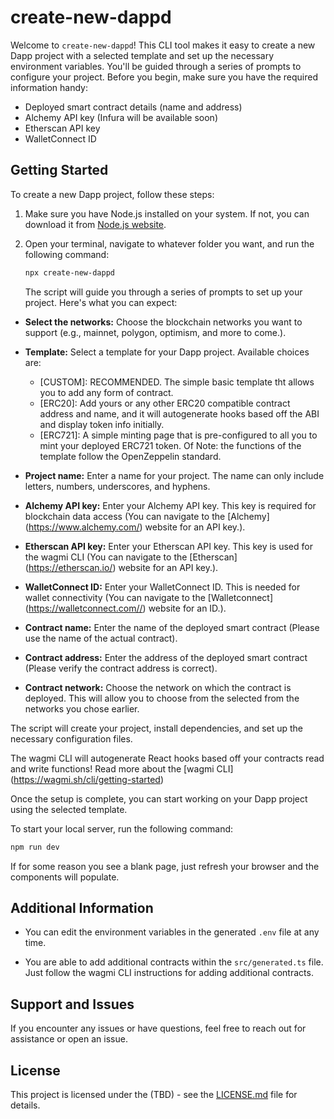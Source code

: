 # create-new-dappd

Welcome to `create-new-dappd`! This CLI tool makes it easy to create a new Dapp project with a selected template and set up the necessary environment variables. You'll be guided through a series of prompts to configure your project. Before you begin, make sure you have the required information handy:

- Deployed smart contract details (name and address)
- Alchemy API key (Infura will be available soon)
- Etherscan API key
- WalletConnect ID

## Getting Started

To create a new Dapp project, follow these steps:

1. Make sure you have Node.js installed on your system. If not, you can download it from [Node.js website](https://nodejs.org/).

2. Open your terminal, navigate to whatever folder you want, and run the following command:

   ```sh
   npx create-new-dappd
   ```

   The script will guide you through a series of prompts to set up your project. Here's what you can expect:

- **Select the networks:** Choose the blockchain networks you want to support (e.g., mainnet, polygon, optimism, and more to come.).

- **Template:** Select a template for your Dapp project. Available choices are:
  - [CUSTOM]: RECOMMENDED. The simple basic template tht allows you to add any form of contract.
  - [ERC20]: Add yours or any other ERC20 compatible contract address and name, and it will autogenerate hooks based off the ABI and display token info initially.
  - [ERC721]: A simple minting page that is pre-configured to all you to mint your deployed ERC721 token. Of Note: the functions of the template follow the OpenZeppelin standard.

- **Project name:** Enter a name for your project. The name can only include letters, numbers, underscores, and hyphens.

- **Alchemy API key:** Enter your Alchemy API key. This key is required for blockchain data access (You can navigate to the [Alchemy] (https://www.alchemy.com/) website for an API key.).

- **Etherscan API key:** Enter your Etherscan API key. This key is used for the wagmi CLI (You can navigate to the [Etherscan] (https://etherscan.io/) website for an API key.).

- **WalletConnect ID:** Enter your WalletConnect ID. This is needed for wallet connectivity (You can navigate to the [Walletconnect] (https://walletconnect.com//) website for an ID.).

- **Contract name:** Enter the name of the deployed smart contract (Please use the name of the actual contract).

- **Contract address:** Enter the address of the deployed smart contract (Please verify the contract address is correct).

- **Contract network:** Choose the network on which the contract is deployed. This will allow you to choose from the selected from the networks you chose earlier.

The script will create your project, install dependencies, and set up the necessary configuration files.

The wagmi CLI will autogenerate React hooks based off your contracts read and write functions! Read more about the [wagmi CLI] (https://wagmi.sh/cli/getting-started)

Once the setup is complete, you can start working on your Dapp project using the selected template.

To start your local server, run the following command:

```sh
npm run dev
```

If for some reason you see a blank page, just refresh your browser and the components will populate.

## Additional Information

- You can edit the environment variables in the generated `.env` file at any time.

- You are able to add additional contracts within the `src/generated.ts` file. Just follow the wagmi CLI instructions for adding additional contracts.

## Support and Issues

If you encounter any issues or have questions, feel free to reach out for assistance or open an issue.

## License

This project is licensed under the (TBD) - see the [LICENSE.md](LICENSE.md) file for details.
